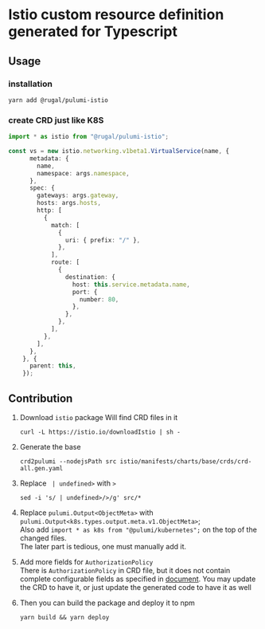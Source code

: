 # Istio custom resource definition generated for Typescript

## Usage

### installation

```shell
yarn add @rugal/pulumi-istio
```

### create CRD just like K8S

```typescript
import * as istio from "@rugal/pulumi-istio";

const vs = new istio.networking.v1beta1.VirtualService(name, {
      metadata: {
        name,
        namespace: args.namespace,
      },
      spec: {
        gateways: args.gateway,
        hosts: args.hosts,
        http: [
          {
            match: [
              {
                uri: { prefix: "/" },
              },
            ],
            route: [
              {
                destination: {
                  host: this.service.metadata.name,
                  port: {
                    number: 80,
                  },
                },
              },
            ],
          },
        ],
      },
    }, {
      parent: this,
    });
```

## Contribution

1. Download `istio` package
   Will find CRD files in it

   ```shell
   curl -L https://istio.io/downloadIstio | sh -
   ```

1. Generate the base

   ```shell
   crd2pulumi --nodejsPath src istio/manifests/charts/base/crds/crd-all.gen.yaml
   ```
1. Replace ` | undefined>` with `>`

   ```shell
   sed -i 's/ | undefined>/>/g' src/*
   ```
1. Replace `pulumi.Output<ObjectMeta>` with `pulumi.Output<k8s.types.output.meta.v1.ObjectMeta>`;   
   Also add `import * as k8s from "@pulumi/kubernetes";` on the top of the changed files.  
   The later part is tedious, one must manually add it.  

1. Add more fields for `AuthorizationPolicy`  
   There is `AuthorizationPolicy` in CRD file, but it does not contain complete configurable fields as specified in [document](https://istio.io/latest/docs/reference/config/security/authorization-policy/).
   You may update the CRD to have it, or just update the generated code to have it as well

1. Then you can build the package and deploy it to npm
   ```shell
   yarn build && yarn deploy
   ```
